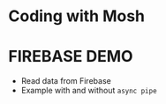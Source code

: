 # Coding with Mosh

# FIREBASE DEMO

- Read data from Firebase
- Example with and without `async pipe`